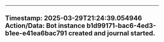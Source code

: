 
---
**Timestamp:** 2025-03-29T21:24:39.054946
**Action/Data:**
Bot instance b1d99171-bac6-4ed3-b1ee-e41ea6bac791 created and journal started.
---
